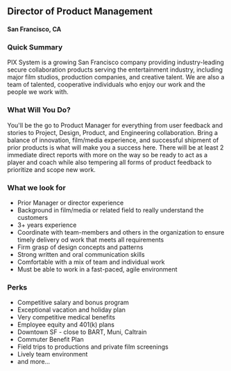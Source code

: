 ## Director of Product Management
#### San Francisco, CA

### Quick Summary
PIX System is a growing San Francisco company providing industry-leading secure collaboration products
serving the entertainment industry, including major film studios, production companies, and creative talent. We
are also a team of talented, cooperative individuals who enjoy our work and the people we work with.

### What Will You Do?
You'll be the go to Product Manager for everything from user feedback and stories to Project, Design, Product, and Engineering collaboration. Bring a balance of innovation, film/media experience, and successful shipment of prior products is what will make you a success here. There will be at least 2 immediate direct reports with more on the way so be ready to act as a player and coach while also tempering all forms of product feedback to prioritize and scope new work.

### What we look for
+ Prior Manager or director experience
+ Background in film/media or related field to really understand the customers
+ 3+ years experience
+ Coordinate with team-members and others in the organization to ensure timely delivery od work that
meets all requirements
+ Firm grasp of design concepts and patterns
+ Strong written and oral communication skills
+ Comfortable with a mix of team and individual work
+ Must be able to work in a fast-paced, agile environment

### Perks
+ Competitive salary and bonus program
+ Exceptional vacation and holiday plan
+ Very competitive medical benefits
+ Employee equity and 401(k) plans
+ Downtown SF - close to BART, Muni, Caltrain
+ Commuter Benefit Plan
+ Field trips to productions and private film screenings
+ Lively team environment
+ and more...
